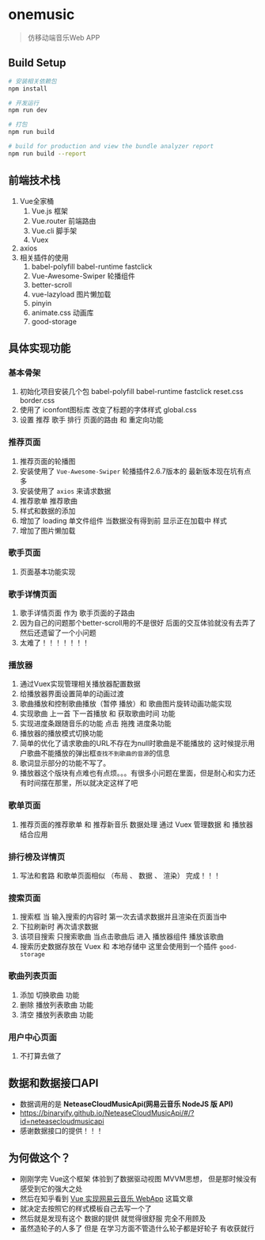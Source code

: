# onemusic

> 仿移动端音乐Web APP

## Build Setup

``` bash
# 安装相关依赖包
npm install

# 开发运行
npm run dev

# 打包
npm run build

# build for production and view the bundle analyzer report
npm run build --report
```

## 前端技术栈
1. Vue全家桶
   1. Vue.js 框架
   2. Vue.router 前端路由
   3. Vue.cli 脚手架
   4. Vuex
2. axios 
3. 相关插件的使用
    1. babel-polyfill  babel-runtime fastclick
    2. Vue-Awesome-Swiper 轮播组件
    3. better-scroll 
    4. vue-lazyload 图片懒加载
    5. pinyin
    6. animate.css 动画库
    7. good-storage


## 具体实现功能

### 基本骨架

1. 初始化项目安装几个包   babel-polyfill  babel-runtime  fastclick   reset.css  border.css
2. 使用了 iconfont图标库  改变了标题的字体样式   global.css
3. 设置 推荐 歌手 排行 页面的路由 和 重定向功能

### 推荐页面

1. 推荐页面的轮播图
  1. 安装使用了 `Vue-Awesome-Swiper` 轮播插件2.6.7版本的 最新版本现在坑有点多
  2. 安装使用了 `axios` 来请求数据 
2. 推荐歌单 推荐歌曲
  1. 样式和数据的添加
  2. 增加了 loading 单文件组件 当数据没有得到前 显示正在加载中 样式
  3. 增加了图片懒加载

### 歌手页面
1. 页面基本功能实现

### 歌手详情页面
1. 歌手详情页面 作为 歌手页面的子路由
2. 因为自己的问题那个better-scroll用的不是很好 后面的交互体验就没有去弄了然后还遗留了一个小问题
3. 太难了！！！！！！！

### 播放器
1. 通过Vuex实现管理相关播放器配置数据 
2. 给播放器界面设置简单的动画过渡
3. 歌曲播放和控制歌曲播放（暂停 播放）和 歌曲图片旋转动画功能实现
4. 实现歌曲 上一首 下一首播放 和 获取歌曲时间 功能 
5. 实现进度条跟随音乐的功能 点击 拖拽 进度条功能
6. 播放器的播放模式切换功能 
7. 简单的优化了请求歌曲的URL不存在为null时歌曲是不能播放的 这时候提示用户歌曲不能播放的弹出框`查找不到歌曲的音源`的信息
8. 歌词显示部分的功能不写了。 
9. 播放器这个版块有点难也有点烦。。。有很多小问题在里面，但是耐心和实力还有时间摆在那里，所以就决定这样了吧

### 歌单页面
1. 推荐页面的推荐歌单 和 推荐新音乐 数据处理 通过 Vuex 管理数据 和 播放器结合应用
### 排行榜及详情页
1. 写法和套路 和歌单页面相似 （布局 、 数据 、 渲染） 完成！！！
### 搜索页面
1. 搜索框 当 输入搜索的内容时 第一次去请求数据并且渲染在页面当中
2. 下拉刷新时 再次请求数据
3. 该项目搜索 只搜索歌曲  当点击歌曲后 进入 播放器组件 播放该歌曲
4. 搜索历史数据存放在 Vuex 和 本地存储中 这里会使用到一个插件 `good-storage`

### 歌曲列表页面
1. 添加 切换歌曲 功能
2. 删除 播放列表歌曲 功能
3. 清空 播放列表歌曲 功能

### 用户中心页面
1. 不打算去做了

## 数据和数据接口API
  * 数据调用的是 **NeteaseCloudMusicApi(网易云音乐 NodeJS 版 API)**
  * https://binaryify.github.io/NeteaseCloudMusicApi/#/?id=neteasecloudmusicapi
  * 感谢数据接口的提供！！！

## 为何做这个？
  * 刚刚学完 Vue这个框架 体验到了数据驱动视图 MVVM思想， 但是那时候没有感受到它的强大之处
  * 然后在知乎看到 [Vue 实现网易云音乐 WebApp](https://zhuanlan.zhihu.com/p/36889981) 这篇文章
  * 就决定去按照它的样式模板自己去写一个了
  * 然后就是发现有这个 数据的提供 就觉得很舒服 完全不用顾及
  * 虽然造轮子的人多了 但是 在学习方面不管造什么轮子都是好轮子 有收获就行


